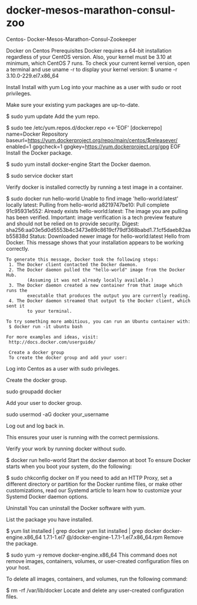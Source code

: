 # docker-mesos-marathon-consul-zoo
Centos- Docker-Mesos-Marathon-Consul-Zookeeper

Docker on Centos
Prerequisites
Docker requires a 64-bit installation regardless of your CentOS version. Also, your kernel must be 3.10 at minimum, which CentOS 7 runs.
To check your current kernel version, open a terminal and use uname -r to display your kernel version:
$ uname -r
3.10.0-229.el7.x86_64

Install
Install with yum
Log into your machine as a user with sudo or root privileges.

Make sure your existing yum packages are up-to-date.

$ sudo yum update
Add the yum repo.

$ sudo tee /etc/yum.repos.d/docker.repo <<-'EOF'
[dockerrepo]
name=Docker Repository
baseurl=https://yum.dockerproject.org/repo/main/centos/$releasever/
enabled=1
gpgcheck=1
gpgkey=https://yum.dockerproject.org/gpg
EOF
Install the Docker package.

$ sudo yum install docker-engine
Start the Docker daemon.

$ sudo service docker start

Verify docker is installed correctly by running a test image in a container.

$ sudo docker run hello-world
Unable to find image 'hello-world:latest' locally
    latest: Pulling from hello-world
    a8219747be10: Pull complete
    91c95931e552: Already exists
    hello-world:latest: The image you are pulling has been verified. Important: image verification is a tech preview feature and should not be relied on to provide security.
    Digest: sha256:aa03e5d0d5553b4c3473e89c8619cf79df368babd1.7.1cf5daeb82aab55838d
    Status: Downloaded newer image for hello-world:latest
    Hello from Docker.
    This message shows that your installation appears to be working correctly.

    To generate this message, Docker took the following steps:
     1. The Docker client contacted the Docker daemon.
     2. The Docker daemon pulled the "hello-world" image from the Docker Hub.
            (Assuming it was not already locally available.)
     3. The Docker daemon created a new container from that image which runs the
            executable that produces the output you are currently reading.
     4. The Docker daemon streamed that output to the Docker client, which sent it
            to your terminal.

    To try something more ambitious, you can run an Ubuntu container with:
     $ docker run -it ubuntu bash

    For more examples and ideas, visit:
     http://docs.docker.com/userguide/
     
     Create a docker group
     To create the docker group and add your user:

Log into Centos as a user with sudo privileges.

Create the docker group.

sudo groupadd docker

Add your user to docker group.

sudo usermod -aG docker your_username

Log out and log back in.

This ensures your user is running with the correct permissions.

Verify your work by running docker without sudo.

$ docker run hello-world
Start the docker daemon at boot
To ensure Docker starts when you boot your system, do the following:

  $ sudo chkconfig docker on
If you need to add an HTTP Proxy, set a different directory or partition for the Docker runtime files, or make other customizations, read our Systemd article to learn how to customize your Systemd Docker daemon options.

Uninstall
You can uninstall the Docker software with yum.

List the package you have installed.

$ yum list installed | grep docker
yum list installed | grep docker
docker-engine.x86_64   1.7.1-1.el7 @/docker-engine-1.7.1-1.el7.x86_64.rpm
Remove the package.

$ sudo yum -y remove docker-engine.x86_64
This command does not remove images, containers, volumes, or user-created configuration files on your host.

To delete all images, containers, and volumes, run the following command:

$ rm -rf /var/lib/docker
Locate and delete any user-created configuration files.
     
